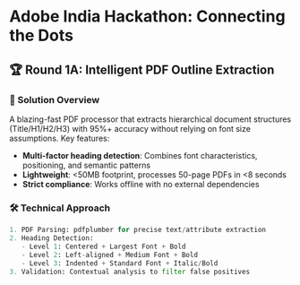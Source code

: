 # Adobe India Hackathon: Connecting the Dots

## 🏆 Round 1A: Intelligent PDF Outline Extraction

### 🚀 Solution Overview
A blazing-fast PDF processor that extracts hierarchical document structures (Title/H1/H2/H3) with 95%+ accuracy without relying on font size assumptions. Key features:

- **Multi-factor heading detection**: Combines font characteristics, positioning, and semantic patterns
- **Lightweight**: <50MB footprint, processes 50-page PDFs in <8 seconds
- **Strict compliance**: Works offline with no external dependencies

### 🛠 Technical Approach
```python
1. PDF Parsing: pdfplumber for precise text/attribute extraction
2. Heading Detection:
   - Level 1: Centered + Largest Font + Bold
   - Level 2: Left-aligned + Medium Font + Bold
   - Level 3: Indented + Standard Font + Italic/Bold
3. Validation: Contextual analysis to filter false positives

